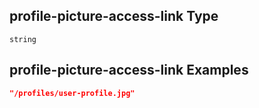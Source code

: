 ## profile-picture-access-link Type

`string`

## profile-picture-access-link Examples

```json
"/profiles/user-profile.jpg"
```
